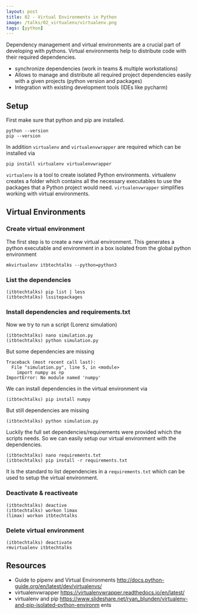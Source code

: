 ```yaml
---
layout: post
title: 02 - Virtual Environments in Python
image: /talks/02_virtualenv/virtualenv.png
tags: [python]
---
```


Dependency management and virtual environments are a crucial part of developing with pythons. Virtual environments help to distribute code with their required dependencies.

* synchronize dependencies (work in teams & multiple workstations)
* Allows to manage and distribute all required project dependencies easily with a given projects (python version and packages)
* Integration with existing development tools (IDEs like pycharm) 

## Setup
First make sure that python and pip are installed. 
```
python --version
pip --version
```

In addition `virtualenv` and `virtualenvwrapper` are required which can be installed via
```
pip install virtualenv virtualenvwrapper
```

`virtualenv` is a tool to create isolated Python environments. virtualenv creates a folder which contains all the necessary executables to use the packages that a Python project would need.
`virtualenvwrapper` simplifies working with virtual environments.

## Virtual Environments
### Create virtual environment
The first step is to create a new virtual environment. This generates a python executable and environment in a box isolated from the global python environment
```
mkvirtualenv itbtechtalks --python=python3
```

### List the dependencies
```
(itbtechtalks) pip list | less
(itbtechtalks) lssitepackages
```

### Install dependencies and requirements.txt
Now we try to run a script (Lorenz simulation)
```
(itbtechtalks) nano simulation.py
(itbtechtalks) python simulation.py
```
But some dependencies are missing
```
Traceback (most recent call last):
  File "simulation.py", line 5, in <module>
    import numpy as np
ImportError: No module named 'numpy'

```
We can install dependencies in the virtual environment via
```
(itbtechtalks) pip install numpy
```

But still dependencies are missing
```
(itbtechtalks) python simulation.py
```

Luckily the full set dependencies/requirements were provided which the scripts needs.
So we can easily setup our virtual environment with the dependencies.
```
(itbtechtalks) nano requirements.txt
(itbtechtalks) pip install -r requirements.txt
```
It is the standard to list dependencies in a `requirements.txt` which can be used to setup the virtual environment.


### Deactivate & reactiveate
``` 
(itbtechtalks) deactive
(itbtechtalks) workon limax
(limax) workon itbtechtalks
```

### Delete virtual environment
```
(itbtechtalks) deactivate
rmvirtualenv itbtechtalks
```

## Resources

* Guide to pipenv and Virtual Environments 
http://docs.python-guide.org/en/latest/dev/virtualenvs/
* virtualenvwrapper
https://virtualenvwrapper.readthedocs.io/en/latest/
* virtualenv and pip
https://www.slideshare.net/ryan_blunden/virtualenv-and-pip-isolated-python-environm
ents

